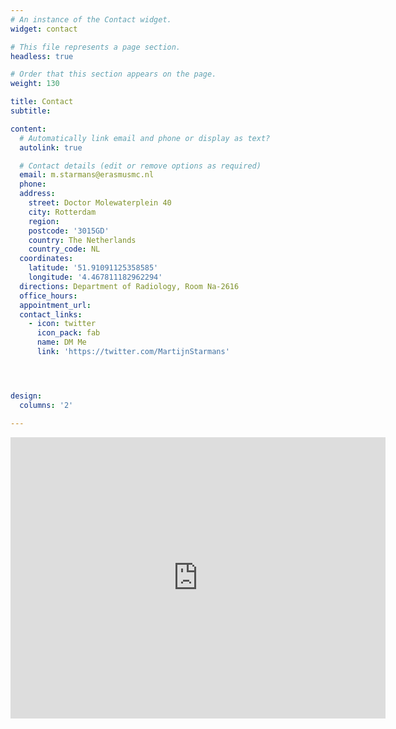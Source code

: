 ```yaml
---
# An instance of the Contact widget.
widget: contact

# This file represents a page section.
headless: true

# Order that this section appears on the page.
weight: 130

title: Contact
subtitle:

content:
  # Automatically link email and phone or display as text?
  autolink: true

  # Contact details (edit or remove options as required)
  email: m.starmans@erasmusmc.nl
  phone:
  address:
    street: Doctor Molewaterplein 40
    city: Rotterdam
    region:
    postcode: '3015GD'
    country: The Netherlands
    country_code: NL
  coordinates:
    latitude: '51.91091125358585'
    longitude: '4.467811182962294'
  directions: Department of Radiology, Room Na-2616
  office_hours:
  appointment_url:
  contact_links:
    - icon: twitter
      icon_pack: fab
      name: DM Me
      link: 'https://twitter.com/MartijnStarmans'




design:
  columns: '2'

---
```


<iframe src="https://www.google.com/maps/embed?pb=!1m18!1m12!1m3!1d2461.2645239748094!2d4.465665415784842!3d51.910884779703395!2m3!1f0!2f0!3f0!3m2!1i1024!2i768!4f13.1!3m3!1m2!1s0x47c4349bd0000001%3A0x8491118325eb0fe6!2sErasmus%20MC!5e0!3m2!1snl!2snl!4v1645715424450!5m2!1snl!2snl" width="600" height="450" style="border:0;" allowfullscreen="" loading="lazy"></iframe>
